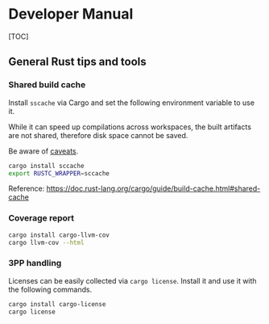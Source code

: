 # Developer Manual

[TOC]

## General Rust tips and tools

### Shared build cache

Install `sscache` via Cargo and set the following environment variable to use it.

While it can speed up compilations across workspaces, the built artifacts are
not shared, therefore disk space cannot be saved.

Be aware of [caveats](https://github.com/mozilla/sccache?tab=readme-ov-file#known-caveats).

```sh
cargo install sccache
export RUSTC_WRAPPER=sccache
```

Reference: https://doc.rust-lang.org/cargo/guide/build-cache.html#shared-cache

### Coverage report

```sh
cargo install cargo-llvm-cov
cargo llvm-cov --html
```

### 3PP handling

Licenses can be easily collected via `cargo license`. Install it and use it
with the following commands.

```sh
cargo install cargo-license
cargo license
```
